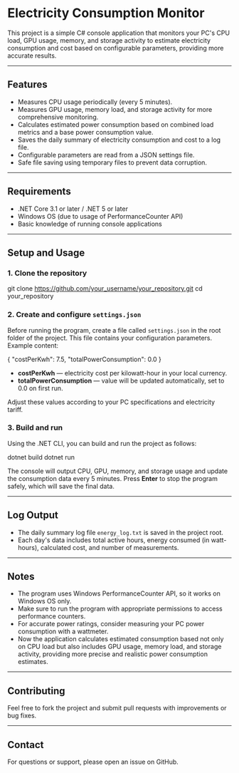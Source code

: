 # Electricity Consumption Monitor

This project is a simple C# console application that monitors your PC's CPU load, GPU usage, memory, and storage activity to estimate electricity consumption and cost based on configurable parameters, providing more accurate results.

---

## Features

- Measures CPU usage periodically (every 5 minutes).
- Measures GPU usage, memory load, and storage activity for more comprehensive monitoring.
- Calculates estimated power consumption based on combined load metrics and a base power consumption value.
- Saves the daily summary of electricity consumption and cost to a log file.
- Configurable parameters are read from a JSON settings file.
- Safe file saving using temporary files to prevent data corruption.

---

## Requirements

- .NET Core 3.1 or later / .NET 5 or later
- Windows OS (due to usage of PerformanceCounter API)
- Basic knowledge of running console applications

---

## Setup and Usage

### 1. Clone the repository

git clone https://github.com/your_username/your_repository.git
cd your_repository

### 2. Create and configure `settings.json`

Before running the program, create a file called `settings.json` in the root folder of the project. This file contains your configuration parameters. Example content:

{
"costPerKwh": 7.5,
"totalPowerConsumption": 0.0
}


- **costPerKwh** — electricity cost per kilowatt-hour in your local currency.
- **totalPowerConsumption** — value will be updated automatically, set to 0.0 on first run.

Adjust these values according to your PC specifications and electricity tariff.

### 3. Build and run

Using the .NET CLI, you can build and run the project as follows:

dotnet build
dotnet run


The console will output CPU, GPU, memory, and storage usage and update the consumption data every 5 minutes. Press **Enter** to stop the program safely, which will save the final data.

---

## Log Output

- The daily summary log file `energy_log.txt` is saved in the project root.
- Each day's data includes total active hours, energy consumed (in watt-hours), calculated cost, and number of measurements.

---

## Notes

- The program uses Windows PerformanceCounter API, so it works on Windows OS only.
- Make sure to run the program with appropriate permissions to access performance counters.
- For accurate power ratings, consider measuring your PC power consumption with a wattmeter.
- Now the application calculates estimated consumption based not only on CPU load but also includes GPU usage, memory load, and storage activity, providing more precise and realistic power consumption estimates.

---

## Contributing

Feel free to fork the project and submit pull requests with improvements or bug fixes.

---

## Contact

For questions or support, please open an issue on GitHub.

